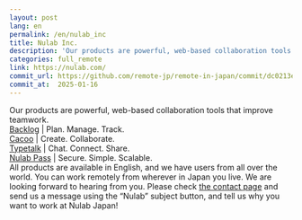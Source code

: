 ```yaml
---
layout: post
lang: en
permalink: /en/nulab_inc
title: Nulab Inc.
description: 'Our products are powerful, web-based collaboration tools that improve teamwork. Backlog | Plan. Manage. Track. Cacoo | Create. Collaborate. Typetalk | Chat. Connect. Share. Nulab Pass | Secure. Simple. Scalable. All products are available in English, and we have users from all over the world. You can work remotely from wherever in Japan you live. We are looking forward to hearing from you. Please check the contact page and send us a message using the “Nulab” subject button, and tell us why you want to work at Nulab Japan!'
categories: full_remote
link: https://nulab.com/
commit_url: https://github.com/remote-jp/remote-in-japan/commit/dc0213e5d3bf547e1dd7b4da3b612a689016ef3e
commit_at:  2025-01-16
---
```


<p>Our products are powerful, web-based collaboration tools that improve teamwork.<br /><a href="https://backlog.com/">Backlog</a> | Plan. Manage. Track.<br /><a href="https://cacoo.com/">Cacoo</a> | Create. Collaborate.<br /><a href="https://www.typetalk.com/">Typetalk</a> | Chat. Connect. Share.<br /><a href="https://nulab.com/nulabpass/">Nulab Pass</a> | Secure. Simple. Scalable.<br />All products are available in English, and we have users from all over the world. You can work remotely from wherever in Japan you live. We are looking forward to hearing from you. Please check <a href="https://nulab.com/contact/">the contact page</a> and send us a message using the “Nulab” subject button, and tell us why you want to work at Nulab Japan!</p>
